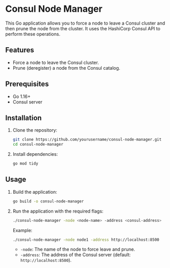 # Consul Node Manager

This Go application allows you to force a node to leave a Consul cluster and then prune the node from the cluster. It uses the HashiCorp Consul API to perform these operations.

## Features

- Force a node to leave the Consul cluster.
- Prune (deregister) a node from the Consul catalog.

## Prerequisites

- Go 1.16+
- Consul server

## Installation

1. Clone the repository:

    ```sh
    git clone https://github.com/yourusername/consul-node-manager.git
    cd consul-node-manager
    ```

2. Install dependencies:

    ```sh
    go mod tidy
    ```

## Usage

1. Build the application:

    ```sh
    go build -o consul-node-manager
    ```

2. Run the application with the required flags:

    ```sh
    ./consul-node-manager -node <node-name> -address <consul-address>
    ```

    Example:

    ```sh
    ./consul-node-manager -node node1 -address http://localhost:8500
    ```

    - `-node`: The name of the node to force leave and prune.
    - `-address`: The address of the Consul server (default: `http://localhost:8500`).

